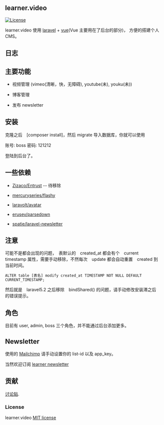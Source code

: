 ## learner.video

[![License](https://poser.pugx.org/laravel/framework/license.svg)](https://packagist.org/packages/laravel/framework)

learner.video 使用 [laravel](http://laravel.com/) + [vue](http://vuejs.org/)(Vue 主要用在了后台的部分)， 方便的搭建个人 CMS。

## 日志

## 主要功能

* 视频管理 (vimeo(清晰，快，无障碍), youtube(未), youku(未))

* 博客管理

* 发布 newsletter

## 安装

克隆之后　[composer install]，然后 migrate 导入数据库，你就可以使用

账号: boss
密码: 121212

登陆到后台了。

## 一些依赖

* [Zizaco/Entrust](https://github.com/Zizaco/entrust) -- 待移除

* [mercuryseries/flashy](https://github.com/mercuryseries/flashy)

* [laravolt/avatar](https://github.com/laravolt/avatar)

* [erusev/parsedown](https://github.com/erusev/parsedown)

* [spatie/laravel-newsletter](https://github.com/spatie/laravel-newsletter)

## 注意

可能不是都会出现的问题，　表默认的　created_at 都会有个　current timestamp 属性，需要手动移除，不然每次　update 都会自动重置　created 到当前时间。

    ALTER table [表名] modify created_at TIMESTAMP NOT NULL DEFAULT CURRENT_TIMESTAMP;

然后就是　laravel5.2 之后移除　bindShared() 的问题，请手动修改安装滞之后的错误提示。

## 角色

目前有 user, admin, boss 三个角色，并不能通过后台添加更多。

## Newsletter

使用的 [Mailchimp](http://mailchimp.com/) 请手动设置你的 list-id 以及 app_key。

当然欢迎订阅 [learner newsletter](http://learner.video/)

## 贡献

[讨论贴](http://learner.video/blogs/34).

### License

learner.video [MIT license](http://opensource.org/licenses/MIT)
